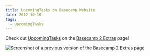 ```yaml
---
title: UpcomingTasks on Basecamp Website
date: 2012-10-16
tags:
  - UpcomingTasks
---
```


Check out [UpcomingTasks](http://upcomingtasks.com) on the [Basecamp 2 Extras](https://basecamp.com/2/extras) page!

![Screenshot of a previous version of the Basecamp 2 Extras page](/images/brendan/upcomingtasks-basecamp-extras.png)
